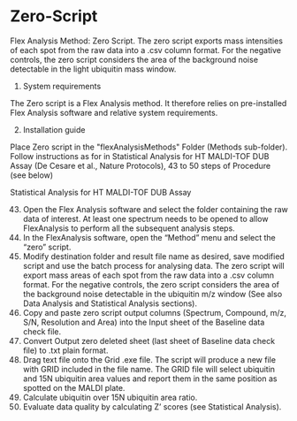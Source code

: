 # Zero-Script
Flex Analysis Method: Zero Script. The zero script exports mass intensities of each spot from the raw data into a .csv column format. For the negative controls, the zero script considers the area of the background noise detectable in the light ubiquitin mass window.
1. System requirements

The Zero script is a Flex Analysis method. It therefore relies on pre-installed Flex Analysis software and relative system requirements. 

2. Installation guide

Place Zero script in the "flexAnalysisMethods" Folder (Methods sub-folder). Follow instructions as for in Statistical Analysis for HT MALDI-TOF DUB Assay (De Cesare et al., Nature Protocols), 43 to 50 steps of Procedure (see below)

Statistical Analysis for HT MALDI-TOF DUB Assay

43. Open the Flex Analysis software and select the folder containing the raw data of interest. At least one spectrum needs to be opened to allow FlexAnalysis to perform all the subsequent analysis steps.
44. In the FlexAnalysis software, open the “Method” menu and select the “zero” script. 
45. Modify destination folder and result file name as desired, save modified script and use the batch process for analysing data. The zero script will export mass areas of each spot from the raw data into a .csv column format. For the negative controls, the zero script considers the area of the background noise detectable in the ubiquitin m/z window (See also Data Analysis and Statistical Analysis sections).
46. Copy and paste zero script output columns (Spectrum, Compound, m/z, S/N, Resolution and Area) into the Input sheet of the Baseline data check file. 
47. Convert Output zero deleted sheet (last sheet of Baseline data check file) to .txt plain format.
48. Drag text file onto the Grid .exe file. The script will produce a new file with GRID included in the file name. The GRID file will select ubiquitin and 15N ubiquitin area values and report them in the same position as spotted on the MALDI plate. 
49. Calculate ubiquitin over 15N ubiquitin area ratio.
50. Evaluate data quality by calculating Z’ scores (see Statistical Analysis). 

